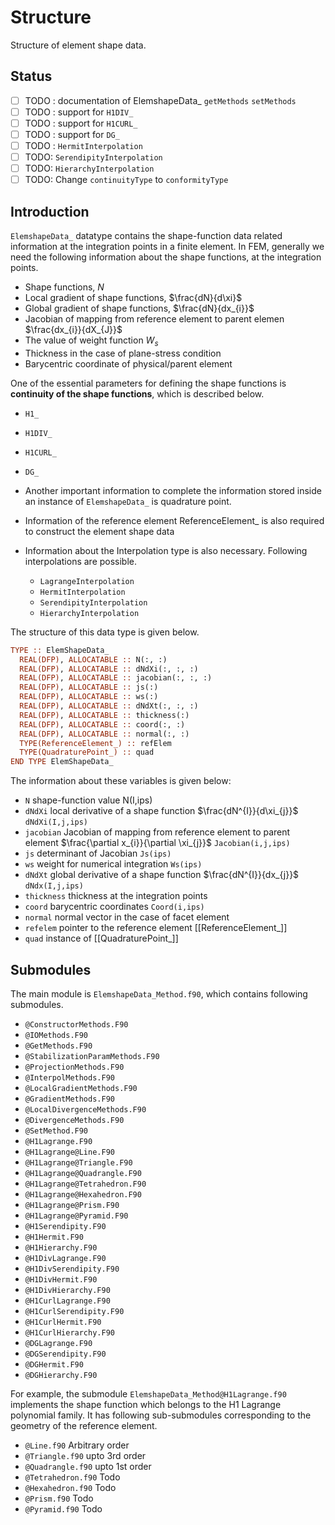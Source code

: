 # Structure

<!-- markdownlint-disable MD041 MD013 MD033 MD012 -->

Structure of element shape data.

## Status

- [ ] TODO : documentation of ElemshapeData_ `getMethods` `setMethods`
- [ ] TODO : support for `H1DIV_`
- [ ] TODO : support for `H1CURL_`
- [ ] TODO : support for `DG_`
- [ ] TODO : `HermitInterpolation`
- [ ] TODO: `SerendipityInterpolation`
- [ ] TODO: `HierarchyInterpolation`
- [ ] TODO: Change `continuityType` to `conformityType`

## Introduction

`ElemshapeData_` datatype contains the shape-function data related information at the integration points in a finite element. In FEM, generally we need the following information about the shape functions, at the integration points.

- Shape functions, $N$
- Local gradient of shape functions, $\frac{dN}{d\xi}$
- Global gradient of shape functions, $\frac{dN}{dx_{i}}$
- Jacobian of mapping from reference element to parent elemen $\frac{dx_{i}}{dX_{J}}$
- The value of weight function $W_{s}$
- Thickness in the case of plane-stress condition
- Barycentric coordinate of physical/parent element

One of the essential parameters for defining the shape functions is **continuity of the shape functions**, which is described below.

- `H1_`
- `H1DIV_`
- `H1CURL_`
- `DG_`

- Another important information to complete the information stored inside an instance of `ElemshapeData_` is quadrature point.
- Information of the reference element ReferenceElement_ is also required to construct the element shape data
- Information about the Interpolation type is also necessary. Following interpolations are possible.
  - `LagrangeInterpolation`
  - `HermitInterpolation`
  - `SerendipityInterpolation`
  - `HierarchyInterpolation`

The structure of this data type is given below.

```fortran
TYPE :: ElemShapeData_
  REAL(DFP), ALLOCATABLE :: N(:, :)
  REAL(DFP), ALLOCATABLE :: dNdXi(:, :, :)
  REAL(DFP), ALLOCATABLE :: jacobian(:, :, :)
  REAL(DFP), ALLOCATABLE :: js(:)
  REAL(DFP), ALLOCATABLE :: ws(:)
  REAL(DFP), ALLOCATABLE :: dNdXt(:, :, :)
  REAL(DFP), ALLOCATABLE :: thickness(:)
  REAL(DFP), ALLOCATABLE :: coord(:, :)
  REAL(DFP), ALLOCATABLE :: normal(:, :)
  TYPE(ReferenceElement_) :: refElem
  TYPE(QuadraturePoint_) :: quad
END TYPE ElemShapeData_
```

The information about these variables is given below:

- `N` shape-function value N(I,ips)
- `dNdXi` local derivative of a shape function $\frac{dN^{I}}{d\xi_{j}}$ `dNdXi(I,j,ips)`
- `jacobian` Jacobian of mapping from reference element to parent element $\frac{\partial x_{i}}{\partial \xi_{j}}$ `Jacobian(i,j,ips)`
- `js` determinant of Jacobian `Js(ips)`
- `ws` weight for numerical integration `Ws(ips)`
- `dNdXt` global derivative of a shape function $\frac{dN^{I}}{dx_{j}}$ `dNdx(I,j,ips)`
- `thickness` thickness at the integration points
- `coord` barycentric coordinates `Coord(i,ips)`
- `normal` normal vector in the case of facet element
- `refelem` pointer to the reference element [[ReferenceElement_]]
- `quad` instance of [[QuadraturePoint_]]

## Submodules

The main module is `ElemshapeData_Method.f90`, which contains following submodules.

- `@ConstructorMethods.F90`
- `@IOMethods.F90`
- `@GetMethods.F90`
- `@StabilizationParamMethods.F90`
- `@ProjectionMethods.F90`
- `@InterpolMethods.F90`
- `@LocalGradientMethods.F90`
- `@GradientMethods.F90`
- `@LocalDivergenceMethods.F90`
- `@DivergenceMethods.F90`
- `@SetMethod.F90`
- `@H1Lagrange.F90`
- `@H1Lagrange@Line.F90`
- `@H1Lagrange@Triangle.F90`
- `@H1Lagrange@Quadrangle.F90`
- `@H1Lagrange@Tetrahedron.F90`
- `@H1Lagrange@Hexahedron.F90`
- `@H1Lagrange@Prism.F90`
- `@H1Lagrange@Pyramid.F90`
- `@H1Serendipity.F90`
- `@H1Hermit.F90`
- `@H1Hierarchy.F90`
- `@H1DivLagrange.F90`
- `@H1DivSerendipity.F90`
- `@H1DivHermit.F90`
- `@H1DivHierarchy.F90`
- `@H1CurlLagrange.F90`
- `@H1CurlSerendipity.F90`
- `@H1CurlHermit.F90`
- `@H1CurlHierarchy.F90`
- `@DGLagrange.F90`
- `@DGSerendipity.F90`
- `@DGHermit.F90`
- `@DGHierarchy.F90`

For example, the submodule `ElemshapeData_Method@H1Lagrange.f90` implements the shape function which belongs to the H1 Lagrange polynomial family. It has following sub-submodules corresponding to the geometry of the reference element.

- `@Line.f90` Arbitrary order
- `@Triangle.f90` upto 3rd order
- `@Quadrangle.f90` upto 1st order
- `@Tetrahedron.f90` Todo
- `@Hexahedron.f90` Todo
- `@Prism.f90` Todo
- `@Pyramid.f90` Todo
